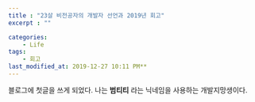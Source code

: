 ```yaml
---
title : "23살 비전공자의 개발자 선언과 2019년 회고"
excerpt : ""

categories:
    - Life
tags:
    - 회고
last_modified_at: 2019-12-27 10:11 PM**
---
```

블로그에 첫글을 쓰게 되었다. 나는 __범티티__ 라는 닉네임을 사용하는 개발지망생이다.  

